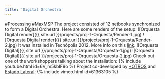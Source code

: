```yaml
---
title: 'Digital Orchestra'
---
```

#Processing #MaxMSP
The project consisted of 12 netbooks synchronized to form a Digital Orchestra. Here are some renders of the setup:
![Orquesta Digital render]({{ site.url }}/projects/proj-1-Orquesta/Render-1.jpg)
![Orquesta Digital render]({{ site.url }}/projects/proj-1-Orquesta/Render-2.jpg)
It was installed in Tecnópolis 2012. More info on this [link](https://www.educ.ar/recursos/110644/orquesta-digital-musica-con-netbooks).
![Orquesta Digital]({{ site.url }}/projects/proj-1-Orquesta/Orquesta-1.jpg)
![Orquesta Digital]({{ site.url }}/projects/proj-1-Orquesta/Orquesta-2.jpg)
Check out one of the workshoppers talking about the installation:
{% include youtube.html id=6V_m5kbIF9o %}
Project co-developed by [+OTROS](http://masotros.com/) and [Estado Lateral](http://estadolateral.net/):
{% include vimeo.html id=61363105 %}

